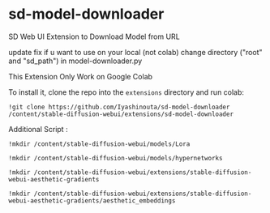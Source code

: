 # sd-model-downloader
SD Web UI Extension to Download Model from URL

update fix
if u want to use on your local (not colab)
change directory ("root" and "sd_path") in  model-downloader.py

This Extension Only Work on Google Colab

To install it, clone the repo into the `extensions` directory and run colab:

`!git clone https://github.com/Iyashinouta/sd-model-downloader /content/stable-diffusion-webui/extensions/sd-model-downloader`

Additional Script :

`!mkdir /content/stable-diffusion-webui/models/Lora`

`!mkdir /content/stable-diffusion-webui/models/hypernetworks`

`!mkdir /content/stable-diffusion-webui/extensions/stable-diffusion-webui-aesthetic-gradients`

`!mkdir /content/stable-diffusion-webui/extensions/stable-diffusion-webui-aesthetic-gradients/aesthetic_embeddings`
